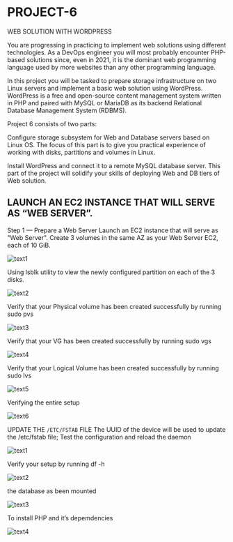 # PROJECT-6
WEB SOLUTION WITH WORDPRESS

You are progressing in practicing to implement web solutions using different technologies. As a DevOps engineer you will most probably encounter PHP-based solutions since, even in 2021, it is the dominant web programming language used by more websites than any other programming language.

In this project you will be tasked to prepare storage infrastructure on two Linux servers and implement a basic web solution using WordPress. WordPress is a free and open-source content management system written in PHP and paired with MySQL or MariaDB as its backend Relational Database Management System (RDBMS).

Project 6 consists of two parts:

Configure storage subsystem for Web and Database servers based on Linux OS. The focus of this part is to give you practical experience of working with disks, partitions and volumes in Linux.

Install WordPress and connect it to a remote MySQL database server. This part of the project will solidify your skills of deploying Web and DB tiers of Web solution.
## LAUNCH AN EC2 INSTANCE THAT WILL SERVE AS “WEB SERVER”.
Step 1 — Prepare a Web Server
Launch an EC2 instance that will serve as "Web Server". Create 3 volumes in the same AZ as your Web Server EC2, each of 10 GiB.

![text1](https://user-images.githubusercontent.com/108102087/184541329-da4de1d5-9fe2-409c-bacc-5c406fed9b9a.PNG)

Using lsblk utility to view the newly configured partition on each of the 3 disks.

![text2](https://user-images.githubusercontent.com/108102087/184542211-8e2410cb-72ff-4c43-a027-4e4c2eb73aa1.PNG)

Verify that your Physical volume has been created successfully by running sudo pvs

![text3](https://user-images.githubusercontent.com/108102087/184542885-b22301b4-b84a-46d1-b7b5-09c8c79d438b.PNG)

Verify that your VG has been created successfully by running sudo vgs

![text4](https://user-images.githubusercontent.com/108102087/184543377-5791d7ce-a6f1-4bf5-a77d-2de98cd73cf7.PNG)

Verify that your Logical Volume has been created successfully by running sudo lvs

![text5](https://user-images.githubusercontent.com/108102087/184543927-c98403a6-821b-456d-8024-9dcd5e12eb1f.PNG)

Verifying the entire setup

![text6](https://user-images.githubusercontent.com/108102087/184544428-5d70f2b9-7db6-4d78-beb6-d7204f966b39.PNG)

UPDATE THE `/ETC/FSTAB` FILE
The UUID of the device will be used to update the /etc/fstab file; Test the configuration and reload the daemon

![text1](https://user-images.githubusercontent.com/108102087/185744562-fbd29a8e-e099-48dc-9a48-c7730ec1eca8.PNG)

Verify your setup by running df -h

![text2](https://user-images.githubusercontent.com/108102087/185744708-6bd62ea6-1453-4bfc-947f-f636d31e6fde.PNG)

the database as been mounted

![text3](https://user-images.githubusercontent.com/108102087/185746116-d807d0b0-bc28-4a0b-bd3d-ed942934f304.PNG)

To install PHP and it’s depemdencies

![text4](https://user-images.githubusercontent.com/108102087/185751428-3d32e9a6-7d51-4476-8813-c6f69eb46244.PNG)
